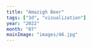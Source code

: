 ```yaml
---
title: "Amazigh Beer"
tags: ["3d", "visualization"]
year: "2022"
month: "07"
mainImage: "images/46.jpg"
---
```

